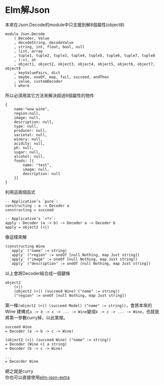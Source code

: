 # Elm解Json

本來在Json.Decode的module中只支援到解8個屬性(object8)

    module Json.Decode
        ( Decoder, Value
        , decodeString, decodeValue
        , string, int, float, bool, null
        , list, array
        , tuple1, tuple2, tuple3, tuple4, tuple5, tuple6, tuple7, tuple8
        , (:=), at
        , object1, object2, object3, object4, object5, object6, object7, object8
        , keyValuePairs, dict
        , maybe, oneOf, map, fail, succeed, andThen
        , value, customDecoder
        ) where

所以必須用其它方法來解決超過8個屬性的物件

	{
		name:"wow wine",
		region:null,
		image: null,
		description: null,
		type: null,
		producer: null,
		varietal: null,
		winery: null,
		acidity: null,
		ph: null,
		sugar: null,
		alcohol: null,
		foods: [{
			name: "test",
			image: null,
			description: null
		}]
	}

利用這兩個函式

    -- Applicative’s `pure`:
    constructing : a -> Decoder a
    constructing = succeed

    -- Applicative’s `<*>`:
    apply : Decoder (a -> b) -> Decoder a -> Decoder b
    apply = object2 (<|)

像這樣來解

    (constructing Wine
      `apply` ("name" := string)
      `apply` ("region" := oneOf [null Nothing, map Just string])
      `apply` ("image" := oneOf [null Nothing, map Just string])
      `apply` ("description" := oneOf [null Nothing, map Just string])

以上會將Decoder結合成一個鍵條  

    object2 
        (<|) 
        (object2 (<|) (succeed Wine) ("name" := string)) 
        ("region" := oneOf [null Nothing, map Just string])

第一條```(object2 (<|) (succeed Model) ("name" := string))```，會將本來的 Wine 建構式```a -> b -> c -> ... -> Wine```變成```b -> c -> ... -> Wine```，也就是將第一參數curry掉，以此累推。 

    succeed Wine
    = Decoder (a -> b -> c -> Wine)
    
    (object2 (<|) (succeed Wine) ("name" := string)) 
    = Decoder (Wine <| a string)
    = Decoder (b -> c -> Wine)
    
    ...
    = Decocder Wine

總之就是curry  
你也可以直接使用[elm-json-extra](http://package.elm-lang.org/packages/circuithub/elm-json-extra/2.2.1/Json-Decode-Extra)